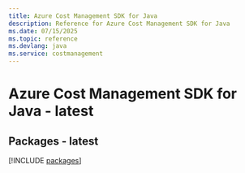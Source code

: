 ```yaml
---
title: Azure Cost Management SDK for Java
description: Reference for Azure Cost Management SDK for Java
ms.date: 07/15/2025
ms.topic: reference
ms.devlang: java
ms.service: costmanagement
---
```

# Azure Cost Management SDK for Java - latest
## Packages - latest
[!INCLUDE [packages](cost-management-index.md)]